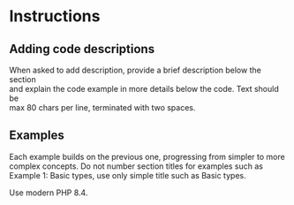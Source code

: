 # Instructions


## Adding code descriptions 

When asked to add description, provide a brief description below the section  
and explain the code example in more details below the code.  Text should be  
max 80 chars per line, terminated with two spaces. 

## Examples 

Each example builds on the previous one, progressing from simpler to more  
complex concepts. Do not number section titles for examples such as  
Example 1: Basic types, use only simple title such as Basic types.   

Use modern PHP 8.4. 
